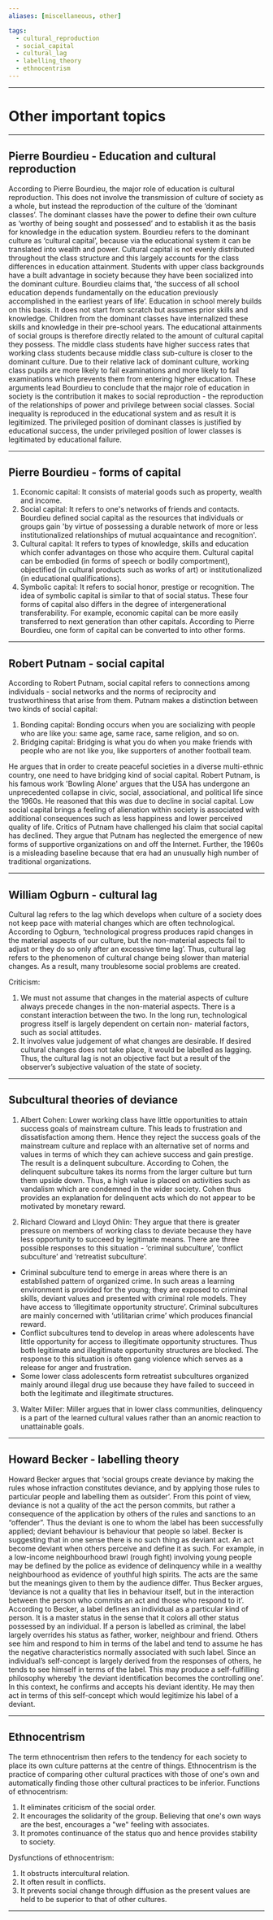 ```yaml
---
aliases: [miscellaneous, other]

tags:
  - cultural_reproduction
  - social_capital
  - cultural_lag
  - labelling_theory
  - ethnocentrism
---
```


***
# Other important topics
***

## Pierre Bourdieu - Education and cultural reproduction

According to Pierre Bourdieu, the major role of education is cultural reproduction. This does not involve the transmission of culture of society as a whole, but instead the reproduction of the culture of the ‘dominant classes’. The dominant classes have the power to define their own culture as ‘worthy of being sought and possessed’ and to establish it as the basis for knowledge in the education system.
Bourdieu refers to the dominant culture as ‘cultural capital’, because via the educational system it can be translated into wealth and power. Cultural capital is not evenly distributed throughout the class structure and this largely accounts for the class differences in education attainment. Students with upper class backgrounds have a built advantage in society because they have been socialized into the dominant culture. Bourdieu claims that, ‘the success of all school education depends fundamentally on the education previously accomplished in the earliest years of life’.
Education in school merely builds on this basis. It does not start from scratch but assumes prior skills and knowledge. Children from the dominant classes have internalized these skills and knowledge in their pre-school years. The educational attainments of social groups is therefore directly related to the amount of cultural capital they possess.
The middle class students have higher success rates that working class students because middle class sub-culture is closer to the dominant culture. Due to their relative lack of dominant culture, working class pupils are more likely to fail examinations and more likely to fail examinations which prevents them from entering higher education.
These arguments lead Bourdieu to conclude that the major role of education in society is the contribution it makes to social reproduction - the reproduction of the relationships of power and privilege between social classes. Social inequality is reproduced in the educational system and as result it is legitimized. The privileged position of dominant classes is justified by educational success, the under privileged position of lower classes is legitimated by  educational failure.

***

## Pierre Bourdieu - forms of capital

1. Economic capital: It consists of material goods such as property, wealth and income.
2. Social capital: It refers to one's networks of friends and contacts. Bourdieu defined social capital as the resources that individuals or groups gain 'by virtue of possessing a durable network of more or less institutionalized relationships of mutual acquaintance and recognition'.
3. Cultural capital: It refers to types of knowledge, skills and education which confer advantages on those who acquire them. Cultural capital can be embodied (in forms of speech or bodily comportment), objectified (in cultural products such as works of art) or institutionalized (in educational qualifications).
4. Symbolic capital: It refers to social honor, prestige or recognition. The idea of symbolic capital is similar to that of social status. These four forms of capital also differs in the degree of intergenerational transferability. For example, economic capital can be more easily transferred to next generation than other capitals. According to Pierre Bourdieu, one form of capital can be converted to into other forms.

***

## Robert Putnam - social capital

According to Robert Putnam, social capital refers to connections among individuals - social networks and the norms of reciprocity and trustworthiness that arise from them. Putnam makes a distinction between two kinds of social capital:
1. Bonding capital: Bonding occurs when you are socializing with people who are like you: same age, same race, same religion, and so on.
2. Bridging capital: Bridging is what you do when you make friends with people who are not like you, like supporters of another football team.

He argues that in order to create peaceful societies in a diverse multi-ethnic country, one need to have bridging kind of social capital. Robert Putnam, is his famous work 'Bowling Alone' argues that the USA has undergone an unprecedented collapse in civic, social, associational, and political life since the 1960s. He reasoned that this was due to decline in social capital. Low social capital brings a feeling of alienation within society is associated with additional consequences such as less happiness and lower perceived quality of life.
Critics of Putnam have challenged his claim that social capital has declined. They argue that Putnam has neglected the emergence of new forms of supportive organizations on and off the Internet. Further, the 1960s is a misleading baseline because that era had an unusually high number of traditional organizations.

***

## William Ogburn - cultural lag

Cultural lag refers to the lag which develops when culture of a society does not keep pace with material changes which are often technological. According to Ogburn, ‘technological progress produces rapid changes in the material aspects of our culture, but the non-material aspects fail to adjust or they do so only after an excessive time lag’. Thus, cultural lag refers to the phenomenon of cultural change being slower than material changes. As a result, many troublesome social problems are created.

Criticism:
1. We must not assume that changes in the material aspects of culture always precede changes in the non-material aspects. There is a constant interaction between the two. In the long run, technological progress itself is largely dependent on certain non- material factors, such as social attitudes.
2. It involves value judgement of what changes are desirable. If desired cultural changes does not take place, it would be labelled as lagging. Thus, the cultural lag is not an objective fact but a result of the observer’s subjective valuation of the state of society.

***

## Subcultural theories of deviance
1. Albert Cohen: Lower working class have little opportunities to attain success goals of mainstream culture. This leads to frustration and dissatisfaction among them. Hence they reject the success goals of the mainstream culture and replace with an alternative set of norms and values in terms of which they can achieve success and gain prestige. The result is a delinquent subculture. According to Cohen, the delinquent subculture takes its norms from the larger culture but turn them upside down. Thus, a high value is placed on activities such as vandalism which are condemned in the wider society. Cohen thus provides an explanation for delinquent acts which do not appear to be motivated by monetary reward.

2. Richard Cloward and Lloyd Ohlin: They argue that there is greater pressure on members of working class to deviate because they have less opportunity to succeed by legitimate means. There are three possible responses to this situation - ‘criminal subculture’, ‘conflict subculture’ and ‘retreatist subculture’.

- Criminal subculture tend to emerge in areas where there is an established pattern of organized crime. In such areas a learning environment is provided for the young; they are exposed to criminal skills, deviant values and presented with criminal role models. They have access to ‘illegitimate opportunity structure’. Criminal subcultures are mainly concerned with ‘utilitarian crime’ which produces financial reward.
- Conflict subcultures tend to develop in areas where adolescents have little opportunity for access to illegitimate opportunity structures. Thus both legitimate and illegitimate opportunity structures are blocked. The response to this situation is often gang violence which serves as a release for anger and frustration.
- Some lower class adolescents form retreatist subcultures organized mainly around illegal drug use because they have failed to succeed in both the legitimate and illegitimate structures.

3. Walter Miller: Miller argues that in lower class communities, delinquency is a part of the learned cultural values rather than an anomic reaction to unattainable goals.  

***

## Howard Becker - labelling theory  

Howard Becker argues that ‘social groups create deviance by making the rules whose infraction constitutes deviance, and by applying those rules to particular people and labelling them as outsider’. From this point of view, deviance is not a quality of the act the person commits, but rather a consequence of the application by others of the rules and sanctions to an “offender”. Thus the deviant is one to whom the label has been successfully applied; deviant behaviour is behaviour that people so label. Becker is suggesting that in one sense there is no such thing as deviant act. An act become deviant when others perceive and define it as such. For example, in a low-income neighbourhood brawl (rough fight) involving young people may be defined by the police as evidence of delinquency while in a wealthy neighbourhood as evidence of youthful high spirits. The acts are the same but the meanings given to them by the audience differ. Thus Becker argues, ‘deviance is not a quality that lies in behaviour itself, but in the interaction between the person who commits an act and those who respond to it’.  
According to Becker, a label defines an individual as a particular kind of person. It is a master status in the sense that it colors all other status possessed by an individual. If a person is labelled as criminal, the label largely overrides his status as father, worker, neighbour and friend. Others see him and respond to him in terms of the label and tend to assume he has the negative characteristics normally associated with such label. Since an individual’s self-concept is largely derived from the responses of others, he tends to see himself in terms of the label. This may produce a self-fulfilling philosophy whereby ‘the deviant identification becomes the controlling one’. In this context, he confirms and accepts his deviant identity. He may then act in terms of this self-concept which would legitimize his label of a deviant.  

***

## Ethnocentrism  
The term ethnocentrism then refers to the tendency for each society to place its own culture patterns at the centre of things. Ethnocentrism is the practice of comparing other cultural practices with those of one's own and automatically finding those other cultural practices to be inferior.
Functions of ethnocentrism:  
1. It eliminates criticism of the social order.  
2. It encourages the solidarity of the group. Believing that one's own ways are  the best, encourages a "we" feeling with associates.  
3. It promotes continuance of the status quo and hence provides stability to society.

Dysfunctions of ethnocentrism:  
1. It obstructs intercultural relation.  
2. It often result in conflicts.  
3. It prevents social change through diffusion as the present values are held to be superior to that of other cultures.

***

